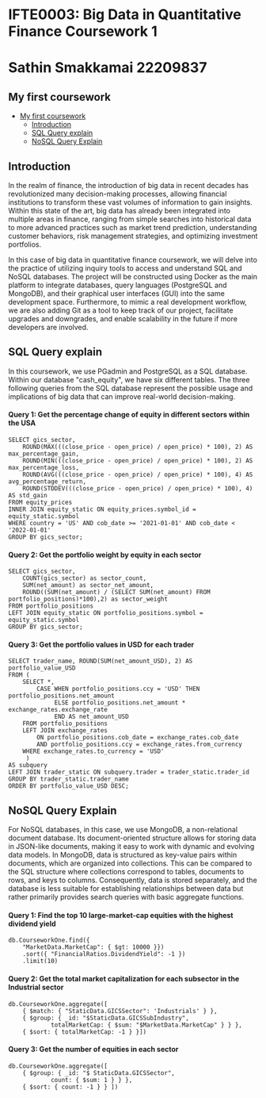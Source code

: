 

# IFTE0003: Big Data in Quantitative Finance Coursework 1
# Sathin Smakkamai 22209837
## My first coursework

- [My first coursework](#my-first-coursework)
  - [Introduction](#introduction)
  - [SQL Query explain](#sql-query-explain)
  - [NoSQL Query Explain](#nosql-query-explain)

## Introduction

In the realm of finance, the introduction of big data in recent decades has revolutionized many decision-making processes, allowing financial institutions to transform these vast volumes of information to gain insights. Within this state of the art, big data has already been integrated into multiple areas in finance, ranging from simple searches into historical data to more advanced practices such as market trend prediction, understanding customer behaviors, risk management strategies, and optimizing investment portfolios.

In this case of big data in quantitative finance coursework, we will delve into the practice of utilizing inquiry tools to access and understand SQL and NoSQL databases. The project will be constructed using Docker as the main platform to integrate databases, query languages (PostgreSQL and MongoDB), and their graphical user interfaces (GUI) into the same development space. Furthermore, to mimic a real development workflow, we are also adding Git as a tool to keep track of our project, facilitate upgrades and downgrades, and enable scalability in the future if more developers are involved.


## SQL Query explain

In this coursework, we use PGadmin and PostgreSQL as a SQL database. Within our database "cash_equity", we have six different tables. The three following queries from the SQL database represent the possible usage and implications of big data that can improve real-world decision-making.

#### Query 1: Get the percentage change of equity in different sectors within the USA

```
SELECT gics_sector,
    ROUND(MAX(((close_price - open_price) / open_price) * 100), 2) AS max_percentage_gain,
    ROUND(MIN(((close_price - open_price) / open_price) * 100), 2) AS max_percentage_loss,
    ROUND(AVG(((close_price - open_price) / open_price) * 100), 4) AS avg_percentage_return,
    ROUND(STDDEV(((close_price - open_price) / open_price) * 100), 4) AS std_gain
FROM equity_prices
INNER JOIN equity_static ON equity_prices.symbol_id = equity_static.symbol
WHERE country = 'US' AND cob_date >= '2021-01-01' AND cob_date < '2022-01-01'
GROUP BY gics_sector;
```

#### Query 2: Get the portfolio weight by equity in each sector

```
SELECT gics_sector,
    COUNT(gics_sector) as sector_count,
    SUM(net_amount) as sector_net_amount,
    ROUND((SUM(net_amount) / (SELECT SUM(net_amount) FROM portfolio_positions)*100),2) as sector_weight
FROM portfolio_positions
LEFT JOIN equity_static ON portfolio_positions.symbol = equity_static.symbol
GROUP BY gics_sector;
```
#### Query 3: Get the portfolio values in USD for each trader

```
SELECT trader_name, ROUND(SUM(net_amount_USD), 2) AS portfolio_value_USD
FROM (
    SELECT *,
	    CASE WHEN portfolio_positions.ccy = 'USD' THEN portfolio_positions.net_amount
             ELSE portfolio_positions.net_amount * exchange_rates.exchange_rate
             END AS net_amount_USD
    FROM portfolio_positions
    LEFT JOIN exchange_rates
        ON portfolio_positions.cob_date = exchange_rates.cob_date
        AND portfolio_positions.ccy = exchange_rates.from_currency
    WHERE exchange_rates.to_currency = 'USD'	
     )
AS subquery
LEFT JOIN trader_static ON subquery.trader = trader_static.trader_id
GROUP BY trader_static.trader_name
ORDER BY portfolio_value_USD DESC;

```


## NoSQL Query Explain

For NoSQL databases, in this case, we use MongoDB, a non-relational document database. Its document-oriented structure allows for storing data in JSON-like documents, making it easy to work with dynamic and evolving data models. In MongoDB, data is structured as key-value pairs within documents, which are organized into collections. This can be compared to the SQL structure where collections correspond to tables, documents to rows, and keys to columns. Consequently, data is stored separately, and the database is less suitable for establishing relationships between data but rather primarily provides search queries with basic aggregate functions.

#### Query 1: Find the top 10 large-market-cap equities with the highest dividend yield

```
db.CourseworkOne.find({
    "MarketData.MarketCap": { $gt: 10000 }})
    .sort({ "FinancialRatios.DividendYield": -1 })
    .limit(10)
```
#### Query 2: Get the total market capitalization for each subsector in the Industrial sector

```
db.CourseworkOne.aggregate([
    { $match: { "StaticData.GICSSector": 'Industrials' } },
    { $group: { _id: "$StaticData.GICSSubIndustry",
            totalMarketCap: { $sum: "$MarketData.MarketCap" } } },
    { $sort: { totalMarketCap: -1 } }])
```

#### Query 3: Get the number of equities in each sector

```
db.CourseworkOne.aggregate([
    { $group: { _id: "$ StaticData.GICSSector",
            count: { $sum: 1 } } },
    { $sort: { count: -1 } } ])
```
